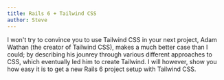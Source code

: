 ```yaml
---
title: Rails 6 + Tailwind CSS
author: Steve
---
```

I won't try to convince you to use Tailwind CSS in your next project,
Adam Wathan (the creator of Tailwind CSS), makes a much better case than I could;
by describing his jounrey through various different approaches to CSS, which 
eventually led him to create Tailwind. I will however, show you how easy it is
to get a new Rails 6 project setup with Tailwind CSS.
